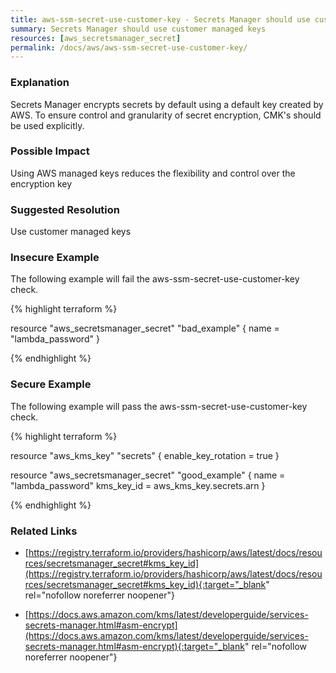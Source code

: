 ```yaml
---
title: aws-ssm-secret-use-customer-key - Secrets Manager should use customer managed keys
summary: Secrets Manager should use customer managed keys 
resources: [aws_secretsmanager_secret] 
permalink: /docs/aws/aws-ssm-secret-use-customer-key/
---
```

### Explanation


Secrets Manager encrypts secrets by default using a default key created by AWS. To ensure control and granularity of secret encryption, CMK's should be used explicitly.


### Possible Impact
Using AWS managed keys reduces the flexibility and control over the encryption key

### Suggested Resolution
Use customer managed keys


### Insecure Example

The following example will fail the aws-ssm-secret-use-customer-key check.

{% highlight terraform %}

resource "aws_secretsmanager_secret" "bad_example" {
  name       = "lambda_password"
}

{% endhighlight %}



### Secure Example

The following example will pass the aws-ssm-secret-use-customer-key check.

{% highlight terraform %}

resource "aws_kms_key" "secrets" {
	enable_key_rotation = true
}

resource "aws_secretsmanager_secret" "good_example" {
  name       = "lambda_password"
  kms_key_id = aws_kms_key.secrets.arn
}

{% endhighlight %}



### Related Links


- [https://registry.terraform.io/providers/hashicorp/aws/latest/docs/resources/secretsmanager_secret#kms_key_id](https://registry.terraform.io/providers/hashicorp/aws/latest/docs/resources/secretsmanager_secret#kms_key_id){:target="_blank" rel="nofollow noreferrer noopener"}

- [https://docs.aws.amazon.com/kms/latest/developerguide/services-secrets-manager.html#asm-encrypt](https://docs.aws.amazon.com/kms/latest/developerguide/services-secrets-manager.html#asm-encrypt){:target="_blank" rel="nofollow noreferrer noopener"}


